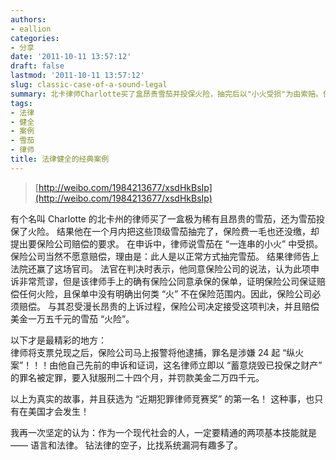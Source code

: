 ```yaml
---
authors:
- eallion
categories:
- 分享
date: '2011-10-11 13:57:12'
draft: false
lastmod: '2011-10-11 13:57:12'
slug: classic-case-of-a-sound-legal
summary: 北卡律师Charlotte买了盒昂贵雪茄并投保火险，抽完后以"小火受损"为由索赔。保险公司拒赔但败诉，法官认为保单未明确排除抽烟着火，判赔1.5万美元。兑现支票后，保险公司反手以24起纵火罪起诉他，律师因自己证词被判24个月监禁加2.4万罚款。该案获评"犯罪律师竞赛"榜首，
tags:
- 法律
- 健全
- 案例
- 雪茄
- 律师
title: 法律健全的经典案例
---
```


> [http://weibo.com/1984213677/xsdHkBsIp](http://weibo.com/1984213677/xsdHkBsIp)

  有个名叫 Charlotte 的北卡州的律师买了一盒极为稀有且昂贵的雪茄，还为雪茄投保了火险。
  结果他在一个月内把这些顶级雪茄抽完了，保险费一毛也还没缴，却提出要保险公司赔偿的要求。
  在申诉中，律师说雪茄在 “一连串的小火” 中受损。
  保险公司当然不愿意赔偿，理由是：此人是以正常方式抽完雪茄。
  结果律师告上法院还赢了这场官司。
  法官在判决时表示，他同意保险公司的说法，认为此项申诉非常荒谬，但是该律师手上的确有保险公同意承保的保单，证明保险公司保证赔偿任何火险，且保单中没有明确出何类 “火” 不在保险范围内。因此，保险公司必须赔偿。
  与其忍受漫长昂贵的上诉过程，保险公司决定接受这项判决，并且赔偿美金一万五千元的雪茄 “火险”。

  以下才是最精彩的地方：  
  律师将支票兑现之后，保险公司马上报警将他逮捕，罪名是涉嫌 24 起 “纵火案”！！！由他自己先前的申诉和证词，这名律师立即以 “蓄意烧毁已投保之财产” 的罪名被定罪，要入狱服刑二十四个月，并罚款美金二万四千元。

  以上为真实的故事，并且获选为 “近期犯罪律师竞赛奖” 的第一名！
  这种事，也只有在美国才会发生！

  我再一次坚定的认为：作为一个现代社会的人，一定要精通的两项基本技能就是 —— 语言和法律。
  钻法律的空子，比找系统漏洞有趣多了。